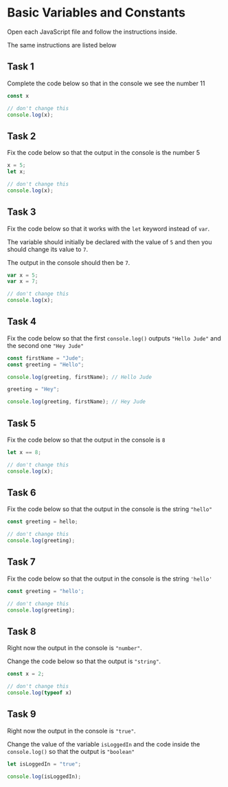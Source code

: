 # Basic Variables and Constants

Open each JavaScript file and follow the instructions inside.

The same instructions are listed below

## Task 1

Complete the code below so that in the console we see the number 11
 

```js
const x

// don't change this
console.log(x);
```

## Task 2
Fix the code below so that the output in the console is the number 5 

```js
x = 5;
let x;

// don't change this
console.log(x);
```

## Task 3
Fix the code below so that it works with the `let` keyword instead of `var`.
  
The variable should initially be declared with the value of `5` and then you should change its value to `7`.

  
The output in the console should then be `7`.
  
```js
var x = 5;
var x = 7;

// don't change this
console.log(x);
```

## Task 4

Fix the code below so that the first `console.log()` outputs `"Hello Jude"` and the second one `"Hey Jude"`

```js
const firstName = "Jude";
const greeting = "Hello";

console.log(greeting, firstName); // Hello Jude

greeting = "Hey";

console.log(greeting, firstName); // Hey Jude
```

## Task 5

Fix the code below so that the output in the console is `8`


```js
let x == 8;

// don't change this
console.log(x);
```

## Task 6

Fix the code below so that the output in the console is the string `"hello"`
 
```js
const greeting = hello;

// don't change this
console.log(greeting);
```

## Task 7

Fix the code below so that the output in the console is the string `'hello'`

```js
const greeting = "hello';

// don't change this
console.log(greeting);
```

## Task 8

Right now the output in the console is `"number"`. 

Change the code below so that the output is `"string"`.
 

```js
const x = 2;

// don't change this
console.log(typeof x)
```

## Task 9

Right now the output in the console is `"true"`.

Change the value of the variable `isLoggedIn` and the code inside the
`console.log()` so that the output is `"boolean"`


```js
let isLoggedIn = "true";

console.log(isLoggedIn);
```